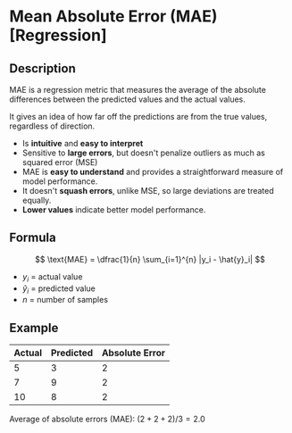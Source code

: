 # Mean Absolute Error (MAE) [Regression]

## Description

MAE is a regression metric that measures the average of the absolute differences between the predicted values and the actual values.

It gives an idea of how far off the predictions are from the true values, regardless of direction.

- Is **intuitive** and **easy to interpret**
- Sensitive to **large errors**, but doesn't penalize outliers as much as squared error (MSE)
- MAE is **easy to understand** and provides a straightforward measure of model performance.
- It doesn't **squash errors**, unlike MSE, so large deviations are treated equally.
- **Lower values** indicate better model performance.

## Formula

$$
\text{MAE} = \dfrac{1}{n} \sum_{i=1}^{n} |y_i - \hat{y}_i|
$$

- $y_i$ = actual value
- $\hat{y}_i$ = predicted value
- $n$ = number of samples

## Example

| Actual | Predicted | Absolute Error |
| ------ | --------- | -------------- |
| 5      | 3         | 2              |
| 7      | 9         | 2              |
| 10     | 8         | 2              |

Average of absolute errors (MAE): $(2 + 2 + 2) / 3 = 2.0$
